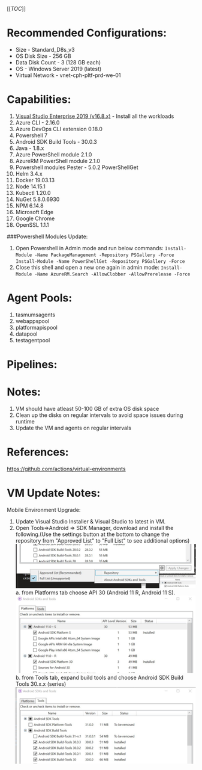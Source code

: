 [[_TOC_]]
# Recommended Configurations:
- Size - Standard_D8s_v3
- OS Disk Size - 256 GB
- Data Disk Count - 3 (128 GB each)
- OS - Windows Server 2019 (latest)
- Virtual Network - vnet-cph-pltf-prd-we-01

# Capabilities:
1. [Visual Studio Enterprise 2019 (v16.8.x)](https://github.com/actions/virtual-environments/blob/main/images/win/Windows2019-Readme.md#visual-studio-enterprise-2019)  - Install all the workloads
1. Azure CLI - 2.16.0
1. Azure DevOps CLI extension 0.18.0
1. Powershell 7
1. Android SDK Build Tools - 30.0.3
1. Java - 1.8.x
1. Azure PowerShell module 2.1.0 
1. AzureRM PowerShell module 2.1.0 
1. Powershell modules 
Pester	- 5.0.2
PowerShellGet
1. Helm 3.4.x
1. Docker 19.03.13
1. Node 14.15.1
1. Kubectl 1.20.0
1. NuGet 5.8.0.6930
1. NPM 6.14.8
1. Microsoft Edge
1. Google Chrome
1. OpenSSL 1.1.1

###Powershell Modules Update:
1. Open Powershell in Admin mode and run below commands:
`Install-Module -Name PackageManagement -Repository PSGallery -Force`
`Install-Module -Name PowerShellGet -Repository PSGallery -Force
`
2. Close this shell and open a new one again in admin mode:
`
Install-Module -Name AzureRM.Search -AllowClobber -AllowPrerelease -Force
`


# Agent Pools:
1. tasmumsagents
2. webappspool
3. platformapispool
4. datapool
5. testagentpool

# Pipelines:
<List to be updated>

# Notes:
1. VM should have atleast 50-100 GB of extra OS disk space
2. Clean up the disks on regular intervals to avoid space issues during runtime
3. Update the VM and agents on regular intervals

# References:
https://github.com/actions/virtual-environments

# VM Update Notes:
Mobile Environment Upgrade:
1. Update Visual Studio Installer & Visual Studio to latest in VM.
2. Open Tools=>Android => SDK Manager, download and install the following.(Use the settings button at the bottom to change the repository from "Approved List" to "Full List" to see additional options)
![Change-Repository.jpg](/.attachments/Change-Repository-502cbec8-8523-451f-9ba6-d75a566ef34b.jpg)
   a. from Platforms tab choose API 30 (Android 11 R, Android 11 S). 
![Android-SDK-Platform.jpg](/.attachments/Android-SDK-Platform-22adff21-04c9-4921-8881-d4be458be058.jpg)
   b. from Tools tab, expand build tools and choose Android SDK Build Tools 30.x.x (series)
![Android-Build-Tools.jpg](/.attachments/Android-Build-Tools-c32244d8-7c06-46f0-b513-c7a0c7a0a945.jpg)
